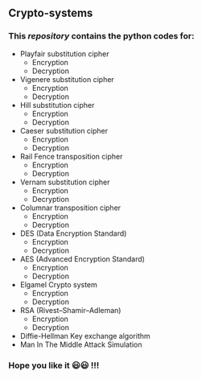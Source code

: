 ## Crypto-systems
### This *repository* contains the python codes for:
* Playfair substitution cipher 
  * Encryption
  * Decryption
* Vigenere substitution cipher
  * Encryption
  * Decryption
* Hill substitution cipher
  * Encryption
  * Decryption
* Caeser substitution cipher
  * Encryption
  * Decryption
* Rail Fence transposition cipher
  * Encryption
  * Decryption
* Vernam substitution cipher
  * Encryption
  * Decryption
* Columnar transposition cipher
  * Encryption
  * Decryption
* DES (Data Encryption Standard)
  * Encryption
  * Decryption
* AES (Advanced Encryption Standard)
  * Encryption
  * Decryption
* Elgamel Crypto system
  * Encryption
  * Decryption
* RSA (Rivest–Shamir–Adleman)
  * Encryption
  * Decryption
* Diffie-Hellman Key exchange algorithm
* Man In The Middle Attack Simulation
### Hope you like it :smiley::smiley: !!! 

